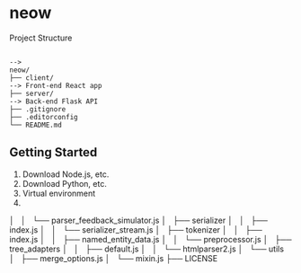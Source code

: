 # neow

Project Structure
```
																								-->
neow/
├── client/																			--> Front-end React app
├── server/																			--> Back-end Flask API
├── .gitignore
├── .editorconfig
└── README.md
```

## Getting Started

1. Download Node.js, etc.
2. Download Python, etc.
3. Virtual environment
4.


│   │   └── parser_feedback_simulator.js
│   ├── serializer
│   │   ├── index.js
│   │   └── serializer_stream.js
│   ├── tokenizer
│   │   ├── index.js
│   │   ├── named_entity_data.js
│   │   └── preprocessor.js
│   ├── tree_adapters
│   │   ├── default.js
│   │   └── htmlparser2.js
│   └── utils
│       ├── merge_options.js
│       └── mixin.js
├── LICENSE

```
